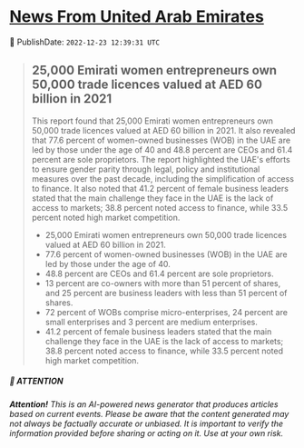 [News From United Arab Emirates](https://github.com/UAE-Camel/News)
==========


📆 PublishDate: `2022-12-23 12:39:31 UTC`


> ## 25,000 Emirati women entrepreneurs own 50,000 trade licences valued at AED 60 billion in 2021
> 
> This report found that 25,000 Emirati women entrepreneurs own 50,000 trade licences valued at AED 60 billion in 2021. It also revealed that 77.6 percent of women-owned businesses (WOB) in the UAE are led by those under the age of 40 and 48.8 percent are CEOs and 61.4 percent are sole proprietors. The report highlighted the UAE's efforts to ensure gender parity through legal, policy and institutional measures over the past decade, including the simplification of access to finance. It also noted that 41.2 percent of female business leaders stated that the main challenge they face in the UAE is the lack of access to markets; 38.8 percent noted access to finance, while 33.5 percent noted high market competition.
> 
> - 25,000 Emirati women entrepreneurs own 50,000 trade licences valued at AED 60 billion in 2021.
> - 77.6 percent of women-owned businesses (WOB) in the UAE are led by those under the age of 40.
> - 48.8 percent are CEOs and 61.4 percent are sole proprietors.
> - 13 percent are co-owners with more than 51 percent of shares, and 25 percent are business leaders with less than 51 percent of shares.
> - 72 percent of WOBs comprise micro-enterprises, 24 percent are small enterprises and 3 percent are medium enterprises.
> - 41.2 percent of female business leaders stated that the main challenge they face in the UAE is the lack of access to markets; 38.8 percent noted access to finance, while 33.5 percent noted high market competition.


##### 📝 ATTENTION

###### **Attention!** This is an AI-powered news generator that produces articles based on current events. Please be aware that the content generated may not always be factually accurate or unbiased. It is important to verify the information provided before sharing or acting on it. Use at your own risk.
